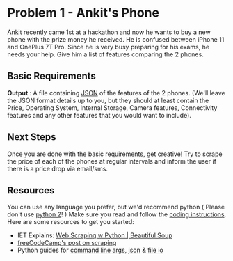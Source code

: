 # Problem 1 - Ankit's Phone

Ankit recently came 1st at a hackathon and now he wants to buy a new phone with the prize money he received. He is confused between iPhone 11 and OnePlus 7T Pro. Since he is very busy preparing for his exams, he needs your help. Give him a list of features comparing the 2 phones. 

## Basic Requirements

**Output** : A file containing [JSON](https://www.copterlabs.com/json-what-it-is-how-it-works-how-to-use-it/) of the features of the 2 phones. (We'll leave the JSON format details up to you, but they should at least contain the Price, Operating System, Internal Storage, Camera features, Connectivity features and any other features that you would want to include).

## Next Steps

Once you are done with the basic requirements, get creative! Try to scrape the price of each of the phones at regular intervals and inform the user if there is a price drop via email/sms.

## Resources

You can use any language you prefer, but we'd recommend python ( Please don't use [python 2](https://wiki.python.org/moin/Python2orPython3)! ) Make sure you read and follow the [coding instructions](../CODING_INSTRUCTIONS.md). Here are some resources to get you started:

- IET Explains: [Web Scraping w Python | Beautiful Soup](https://www.youtube.com/watch?v=oLbjA8mBK2Q&feature=youtu.be)
- [freeCodeCamp's post on scraping](https://medium.freecodecamp.org/how-to-scrape-websites-with-python-and-beautifulsoup-5946935d93fe)
- Python guides for [command line args](https://pymotw.com/3/argparse/index.html#module-argparse), [json](https://pymotw.com/3/json/index.html) & [file io](https://docs.python.org/3/tutorial/inputoutput.html#reading-and-writing-files)
